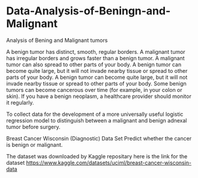# Data-Analysis-of-Beningn-and-Malignant
Analysis of Bening and Malignant tumors

A benign tumor has distinct, smooth, regular borders. A malignant tumor has irregular borders and grows faster than a benign tumor. A malignant tumor can also spread to other parts of your body. A benign tumor can become quite large, but it will not invade nearby tissue or spread to other parts of your body. A benign tumor can become quite large, but it will not invade nearby tissue or spread to other parts of your body.
Some benign tumors can become cancerous over time (for example, in your colon or skin). If you have a benign neoplasm, a healthcare provider should monitor it regularly.

To collect data for the development of a more universally useful logistic regression model to distinguish between a malignant and benign adnexal tumor before surgery.

Breast Cancer Wisconsin (Diagnostic) Data Set Predict whether the cancer is benign or malignant.


The dataset was downloaded by Kaggle repositary here is the link for the dataset https://www.kaggle.com/datasets/uciml/breast-cancer-wisconsin-data
